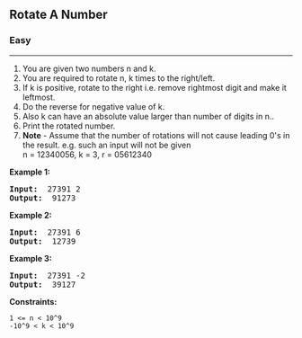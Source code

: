 ## Rotate A Number

### Easy
***

1. You are given two numbers n and k. 
2. You are required to rotate n, k times to the right/left. 
3. If k is positive, rotate to the right i.e. remove rightmost digit and make it leftmost. 
4. Do the reverse for negative value of k. 
5. Also k can have an absolute value larger than number of digits in n..
7. Print the rotated number.
8. **Note** - Assume that the number of rotations will not cause leading 0's in the result. e.g. such an input will not be given  
   n = 12340056, k = 3, r = 05612340

**Example 1:**
<pre>
<b>Input: </b> 27391 2
<b>Output: </b> 91273
</pre>

**Example 2:**
<pre>
<b>Input: </b> 27391 6
<b>Output: </b> 12739
</pre>

**Example 3:**
<pre>
<b>Input: </b> 27391 -2
<b>Output: </b> 39127
</pre>


**Constraints:**
```
1 <= n < 10^9
-10^9 < k < 10^9
```
